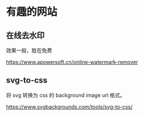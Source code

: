 # 有趣的网站

## 在线去水印

效果一般，胜在免费

https://www.apowersoft.cn/online-watermark-remover

## svg-to-css

将 svg 转换为 css 的 background image url 格式。

https://www.svgbackgrounds.com/tools/svg-to-css/
